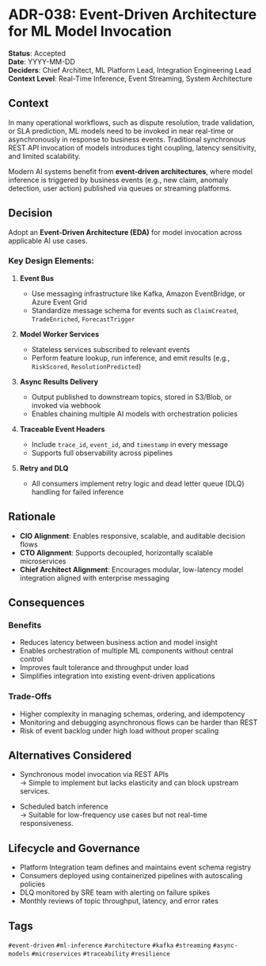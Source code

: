 # ADR-038: Event-Driven Architecture for ML Model Invocation

**Status**: Accepted  
**Date**: YYYY-MM-DD  
**Deciders**: Chief Architect, ML Platform Lead, Integration Engineering Lead  
**Context Level**: Real-Time Inference, Event Streaming, System Architecture

## Context

In many operational workflows, such as dispute resolution, trade validation, or SLA prediction, ML models need to be invoked in near real-time or asynchronously in response to business events. Traditional synchronous REST API invocation of models introduces tight coupling, latency sensitivity, and limited scalability.

Modern AI systems benefit from **event-driven architectures**, where model inference is triggered by business events (e.g., new claim, anomaly detection, user action) published via queues or streaming platforms.

## Decision

Adopt an **Event-Driven Architecture (EDA)** for model invocation across applicable AI use cases.

### Key Design Elements:

1. **Event Bus**  
   - Use messaging infrastructure like Kafka, Amazon EventBridge, or Azure Event Grid  
   - Standardize message schema for events such as `ClaimCreated`, `TradeEnriched`, `ForecastTrigger`

2. **Model Worker Services**  
   - Stateless services subscribed to relevant events  
   - Perform feature lookup, run inference, and emit results (e.g., `RiskScored`, `ResolutionPredicted`)

3. **Async Results Delivery**  
   - Output published to downstream topics, stored in S3/Blob, or invoked via webhook  
   - Enables chaining multiple AI models with orchestration policies

4. **Traceable Event Headers**  
   - Include `trace_id`, `event_id`, and `timestamp` in every message  
   - Supports full observability across pipelines

5. **Retry and DLQ**  
   - All consumers implement retry logic and dead letter queue (DLQ) handling for failed inference

## Rationale

- **CIO Alignment**: Enables responsive, scalable, and auditable decision flows  
- **CTO Alignment**: Supports decoupled, horizontally scalable microservices  
- **Chief Architect Alignment**: Encourages modular, low-latency model integration aligned with enterprise messaging

## Consequences

### Benefits

- Reduces latency between business action and model insight  
- Enables orchestration of multiple ML components without central control  
- Improves fault tolerance and throughput under load  
- Simplifies integration into existing event-driven applications

### Trade-Offs

- Higher complexity in managing schemas, ordering, and idempotency  
- Monitoring and debugging asynchronous flows can be harder than REST  
- Risk of event backlog under high load without proper scaling

## Alternatives Considered

- Synchronous model invocation via REST APIs  
  → Simple to implement but lacks elasticity and can block upstream services.

- Scheduled batch inference  
  → Suitable for low-frequency use cases but not real-time responsiveness.

## Lifecycle and Governance

- Platform Integration team defines and maintains event schema registry  
- Consumers deployed using containerized pipelines with autoscaling policies  
- DLQ monitored by SRE team with alerting on failure spikes  
- Monthly reviews of topic throughput, latency, and error rates

## Tags

`#event-driven` `#ml-inference` `#architecture` `#kafka` `#streaming` `#async-models` `#microservices` `#traceability` `#resilience`
